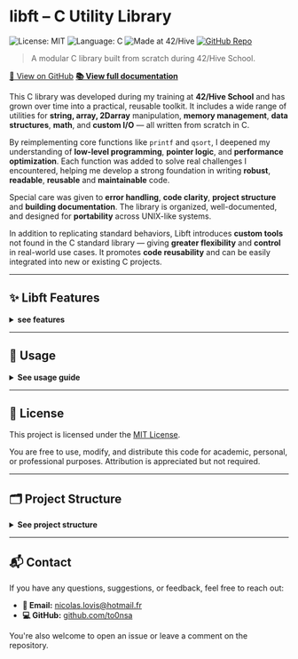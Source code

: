 # libft – C Utility Library

![License: MIT](https://img.shields.io/badge/license-MIT-green.svg)
![Language: C](https://img.shields.io/badge/language-C-blue.svg)
![Made at 42/Hive](https://img.shields.io/badge/made%20at-42%20Hive-blueviolet)
[![GitHub Repo](https://img.shields.io/badge/GitHub-libft-black?logo=github)](https://github.com/nicolas-lovis/libft)

> A modular C library built from scratch during 42/Hive School.

[🔗 View on GitHub](https://github.com/to0nsa/libft)
**[📚 View full documentation](https://to0nsa.github.io/libft/)**

This C library was developed during my training at **42/Hive School** and has grown over time into a practical, reusable toolkit. It includes a wide range of utilities for **string, array, 2Darray** manipulation, **memory management**, **data structures**, **math**, and **custom I/O** — all written from scratch in C.

By reimplementing core functions like `printf` and `qsort`, I deepened my understanding of **low-level programming**, **pointer logic**, and **performance optimization**. Each function was added to solve real challenges I encountered, helping me develop a strong foundation in writing **robust**, **readable**, **reusable** and **maintainable** code.

Special care was given to **error handling**, **code clarity**, **project structure** and **building documentation**. The library is organized, well-documented, and designed for **portability** across UNIX-like systems.

In addition to replicating standard behaviors, Libft introduces **custom tools** not found in the C standard library — giving **greater flexibility** and **control** in real-world use cases. It promotes **code reusability** and can be easily integrated into new or existing C projects.

---

## ✨ Libft Features

<details>
<summary><strong>see features</strong></summary>

Libft is a foundational C library that offers a comprehensive toolkit for low-level programming. It emphasizes **performance**, **reliability**, and **clarity**, making it a solid base for building larger software systems.

**🔐 Memory-Safe Operations**
All functions are implemented with a strong focus on memory safety. This includes careful handling of buffer boundaries, null-terminated strings, and dynamic memory allocation to prevent common pitfalls like buffer overflows or memory leaks.

**⚠️ Consistent Error Handling**
Functions gracefully handle edge cases and failure scenarios, such as null inputs or allocation errors. Return values are designed to be predictable and easily checkable, reducing the risk of undefined behavior.

**🛡️ Defensive Design**
Every function is built to fail safely. This defensive approach ensures that developers can integrate Libft into their codebases without introducing instability or hidden bugs.

**📘 Solid Documentation**
Each module is thoroughly documented using Doxygen, with clear descriptions, usage guidelines, and grouping by functionality. This makes the library easy to navigate, understand, and maintain—even as it grows in complexity.

**🧪 Tested and Modular**
Each component of the library is modular, making it easy to maintain, extend, or integrate into larger projects. The code follows clear conventions to support readability and maintainability.

**📚 Educational and Practical**
Originally designed as an educational exercise, Libft serves both as a learning tool and a practical foundation for writing robust C programs without relying on the standard library in constrained environments.

<details>
<summary><strong>📚 String</strong></summary>


- **Memory Safety**: Functions like `ft_strcpy`, `ft_strdup`, and `ft_strcat` ensure safe copying, avoiding buffer overflows or unintentional memory corruption.
- **Error Handling**: Most functions, especially those dealing with dynamic memory allocation (e.g., `ft_strdup`), gracefully handle errors such as memory allocation failures, returning `NULL` when necessary.
- **String Manipulation**:
  - Functions like `ft_strjoin` allow concatenation of strings while managing memory efficiently.
  - `ft_strtrim` helps remove unwanted characters from both ends of a string, useful for sanitizing input.
  - `ft_split` splits a string by a delimiter (usually a character) and returns an array of substrings. It's ideal for parsing inputs like CSV or space-separated values.
  - `ft_split_charset` splits a string based on any set of characters from a given charset, providing a more flexible solution for splitting strings with multiple delimiters or special characters.
- **Comparison**: String comparison functions like `ft_strcmp` and `ft_strncmp` provide reliable ways to compare strings, supporting various use cases such as lexicographical sorting or equality checks.
- **Copying and Duplication**: Functions like `ft_strncpy` and `ft_strdup` allow for secure string copying and duplication, handling edge cases like null-terminated strings or fixed-size buffers.
- **Error-proof Design**: Each utility function is designed to return consistent results while minimizing the risk of **undefined behavior** (null pointer dereferencing, buffer overflow...).
</details>

<details>
<summary><strong>📚 String & Number Conversion</strong></summary>

Libft provides a set of functions for **string-to-number** and **number-to-string** conversions, allowing seamless manipulation and transformation between different data types.

- **Integer to String**:
  - `ft_itoa`: Converts an integer to a string representation.
  - `ft_itoa_base`: Converts an integer to a string representation in any given base (binary, hexadecimal).

- **String to Integer**:
  - `ft_atoi`: Converts a string to an integer, handling edge cases like leading whitespaces and signs.
  - `ft_atoll`: Similar to `ft_atoi` but returns a `long long` value for larger integers.

- **Unsigned Integer Conversion**:
  - `ft_utoa`: Converts an unsigned integer to a string.

These functions allow reliable conversion between different data types efficiently and are often used for **parsing**, **formatting** in many applications.
</details>

<details>
<summary><strong>📚 Array</strong></summary>

Libft provides a set of functions for efficiently working with arrays, including handling their sizes, copying, freeing, and printing.

- **Array Size**:
  - `ft_arraysize`: Returns the number of elements in an array, useful for dynamic arrays where size is not explicitly tracked.
- **Array Copying**:
  - `ft_copy_strarray`: Creates a duplicate of an array of strings, making it easy to clone or manipulate arrays without modifying the original.
- **Array Memory Management**:
  - `ft_free_array`: Frees the memory occupied by an array, preventing memory leaks when dynamically allocated arrays are no longer needed.
- **Array Output**:
  - `ft_putintarray`: Prints an array of integers, useful for debugging or displaying arrays in a readable format.

These functions streamline common array operations while ensuring memory safety and efficiency.
</details>

<details>
<summary><strong>📚 Custom `ft_printf`</strong></summary>

This is a custom implementation of the standard `printf` function, created as part of my **Hive School** curriculum. The goal of this project was to replicate the behavior of the `printf` function while gaining a deeper understanding of how it works.

- Supports basic format specifiers (e.g., `%s`, `%d`, `%x`, `%c`, etc.)
- Handles custom formatting (width, precision, and flags)
- Manages memory efficiently with error handling and safe string manipulation
- Fully implemented from scratch, without using the standard `printf` library

This project helped me strengthen my skills in **variadic functions**, **formatting** string output, and **dynamic memory allocation** in C.
</details>

<details>
<summary><strong>📚 2Darray</strong></summary>

Libft provides essential functions for managing 2D arrays (matrices), enabling efficient creation, manipulation, and printing of matrix-like structures.

- **Matrix Creation**:
  - `ft_create_matrix`: Allocates memory for a 2D array (matrix) of integers, allowing for easy manipulation of grid-like data structures.
- **Matrix Copying**:
  - `ft_copy_matrix`: Creates a copy of an existing matrix, useful for preserving original data when performing operations on copies.
- **Matrix Memory Management**:
  - `ft_free_matrix`: Frees the memory allocated for a matrix, ensuring that there are no memory leaks.
- **Matrix Output**:
  - `ft_print_matrix`: Prints the contents of a matrix in a human-readable format, making it easier to debug or visualize the data.
- **String to Matrix Conversion**:
  - `ft_strarr_to_matrix`: Converts an array of strings into a matrix of integers, useful for parsing string-based data into a structured matrix format.

These functions simplify the management of matrix-based data, enhancing both the readability and performance of matrix operations.
</details>

<details>
<summary><strong>📚 Memory</strong></summary>

Libft provides a suite of **memory management** functions that offer essential tools for safe and efficient manipulation of memory. These utilities are designed to handle tasks such as memory allocation, copying, setting, and comparing, ensuring that the program handles memory safely and without errors.

- Functions for allocating memory (`ft_calloc`, `ft_realloc`).
- Efficient memory manipulation with utilities like `ft_memcpy`, `ft_memmove`, and `ft_memset`.
- Memory comparison and search with `ft_memcmp` and `ft_memchr`.

These functions are crucial for handling raw memory operations and are often used in lower-level system programming, embedded systems, and scenarios where performance and memory safety are key.
</details>

<details>
<summary><strong>🔗 Linked List Operations</strong></summary>

Libft provides a collection of **Linked List** functions that allow for easy management of dynamic data structures. These functions enable efficient manipulation of linked lists for various use cases, such as quick prototyping or managing non-contiguous memory.

- **Creation and Deletion**:
  - `ft_lstnew`: Creates a new node with the given content.
  - `ft_lstdelone`: Deletes a node and frees its memory.
  - `ft_lstclear`: Removes all nodes in a list, freeing the entire structure.

- **Insertion and Removal**:
  - `ft_lstadd_front`: Inserts a node at the beginning of the list.
  - `ft_lstadd_back`: Inserts a node at the end of the list.
  - `ft_lstdelete`: Deletes a specific node from the list.
- **Iteration and Mapping**:
  - `ft_lstiter`: Iterates over each node and applies a function to its content.
  - `ft_lstmap`: Creates a new list by applying a function to each node’s content.
- **Size and Last Node**:
  - `ft_lstsize`: Returns the total number of elements in the list.
  - `ft_lstlast`: Retrieves the last node of the list.

These functions offer a flexible approach to working with linked lists and can be easily adapted for complex tasks requiring dynamic data handling.
</details>

<details>
<summary><strong>📝 I/O Helpers</strong></summary>

Libft provides a set of **I/O helper functions** designed to simplify reading and writing operations with file descriptors, while ensuring **safe and efficient** data handling.

- **File Input**:
  - `get_next_line`: Reads a line from a file descriptor, returning it as a string. This is useful for reading files line by line without loading the entire file into memory.

- **File Output**:
  - `ft_putstr_fd`: Safely writes a string to a specified file descriptor, ensuring proper handling of different output streams.
  - `ft_putnbr_fd`: Writes an integer to a file descriptor, converting it to a string for output.

These functions streamline file input and output operations while ensuring **safe memory usage** and **error handling**, making them ideal for tasks that involve reading from or writing to files or standard output.
</details>

<details>
<summary><strong>⚡ Generic Quick Sort (`ft_qsort`)</strong></summary>

A fully generic, optimized quicksort implementation for sorting any array type.

- Works with **any data type** (int, double, structs…) via a user-provided comparator.
- Uses **median-of-three pivot selection** to avoid worst-case scenarios.
- Falls back to **insertion sort** for small partitions for better performance.
- Includes **tail recursion optimization** to reduce call stack usage.
- Custom **`ft_swap`** handles generic byte-wise swapping.
</details>

<details>
<summary><strong>📐 Math & Vector</strong></summary>

Libft provides a set of **mathematical** and **vector-related** functions that are essential for performing geometric and mathematical operations, particularly in **2D/3D vector calculations**.

- **Angle Conversion**:
  - `deg_to_rad`: Converts degrees to radians.
  - `rad_to_deg`: Converts radians to degrees.
  - `wrap_angle`: Normalizes an angle to the range `[0, 2π)`.
- **Distance Calculations**:
  - `ft_manhattan_dist_point`: Computes the **Manhattan distance** between two `t_point` structs (integer points).
  - `ft_manhattan_dist_dpoint`: Computes the **Manhattan distance** between two `t_dpoint` structs (floating-point points).
  - `ft_euclidean_dist_point`: Computes the **Euclidean distance** between two `t_point` structs (integer points).
  - `ft_euclidean_dist_dpoint`: Computes the **Euclidean distance** between two `t_dpoint` structs (floating-point points).
- **Mathematical Operations**:
  - `clamp`: Clamps a value between a specified minimum and maximum.
  - `get_fractional_part`: Returns the fractional part of a floating-point number.
  - `wrap_in_range`: Wraps a value within a specified range.
- **Vector Operations**:
  - `get_vector_length`: Calculates the **magnitude** (length) of a vector.
  - `divide_vector_by_scalar`: Divides a vector by a scalar.
  - `get_normalized_vector`: Returns the **unit vector** (normalized vector) from a given vector.
  - `get_vector_angle`: Returns the angle of a vector relative to the x-axis.
  - `get_vector_angle_between`: Calculates the angle between two vectors.
  - `get_direction_vector`: Returns the direction vector from one point to another.
  - `get_unit_direction_vector`: Returns the unit direction vector from one point to another.
  - `get_dot_product`: Computes the **dot product** of two vectors.

These functions provide the foundation for performing efficient **vector mathematics**, **distance calculations**, and **angle conversions**, crucial for projects involving graphics, physics simulations, or geometry-related tasks.
</details>

<details>
<summary><strong>🎲 Random Number Generator (`ft_rand`)</strong></summary>

`ft_rand` is a custom implementation of a random number generator (RNG) designed to provide efficient and **deterministic random numbers**. It uses the **Xorshift32** algorithm for generating pseudo-random integers, based on the current system time.

- **Efficient RNG**: Uses the **Xorshift32** method, which is fast and has a low computational overhead.
- **Range Control**: Allows specifying a **range** (`min` and `max`) for generating random numbers within a given interval.
- **System Time Seed**: Seeds the RNG using the system's current time to ensure non-repetitive sequences.

This function is useful for simulations, games, or any applications where you need **randomized behavior** without relying on external libraries or functions.
</details>

</details>

---
## 🚀 Usage
<details>
<summary><strong> See usage guide  </strong></summary>

🛠️ To build the **static library**, in the `libft folder` run:
```bash
make
```

🧪 **Example**
```c
#include "libft.h" // Include the header

int	main(void)
{
    ft_putstr_fd("Hello from libft!\n", 1);
    return (0);
}
```
🖥️ **Compile** your program with the library, `main.c` being in the same directory as `libft folder`:
```bash
gcc main.c -I libft/include -L libft/lib -lft -o my_program
```
ℹ️ This links your code against libft.a, using libft.h for declarations.
</details>

---
## 📝 License

This project is licensed under the [MIT License](LICENSE).

You are free to use, modify, and distribute this code for academic, personal, or professional purposes. Attribution is appreciated but not required.

---

## 🗂️ Project Structure

<details>
<summary><strong> See project structure  </strong></summary>

```plaintext
libft/
├── docs/
├── include/
│   ├── ft_2darray.h
│   ├── ft_array.h
│   ├── ft_check.h
│   ├── ft_convert.h
│   ├── ft_file.h
│   ├── ft_list.h
│   ├── ft_math.h
│   ├── ft_memory.h
│   ├── ft_output.h
│   ├── ft_printf.h
│   ├── ft_sorting.h
│   ├── ft_string.h
│   ├── ft_utils.h
│   └── libft.h
├── srcs/
│   ├── 2Darray/
│   ├── array/
│   ├── check/
│   ├── convert/
│   ├── file_utils/
│   ├── ft_printf/
│   ├── list/
│   ├── math/
│   ├── mem/
│   ├── output/
│   ├── sort/
│   ├── str/
│   └── utilities/
├── .clang-format
├── .gitignore
├── Doxyfile
├── DOXYGEN_STYLE_GUIDE.md
├── format_all.sh
├── LICENSE
├── Makefile
└── README.md
```

</details>

---

## 📬 Contact

If you have any questions, suggestions, or feedback, feel free to reach out:

- **📧 Email:** nicolas.lovis@hotmail.fr
- **💻 GitHub:** [github.com/to0nsa](https://github.com/to0nsa)

You're also welcome to open an issue or leave a comment on the repository.
